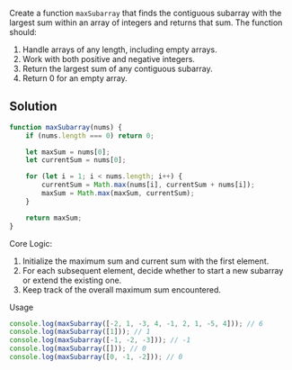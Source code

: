 Create a function `maxSubarray` that finds the contiguous subarray with the largest sum within an array of integers and returns that sum. The function should:
1. Handle arrays of any length, including empty arrays.
2. Work with both positive and negative integers.
3. Return the largest sum of any contiguous subarray.
4. Return 0 for an empty array.

## Solution

```javascript
function maxSubarray(nums) {
    if (nums.length === 0) return 0;

    let maxSum = nums[0];
    let currentSum = nums[0];

    for (let i = 1; i < nums.length; i++) {
        currentSum = Math.max(nums[i], currentSum + nums[i]);
        maxSum = Math.max(maxSum, currentSum);
    }

    return maxSum;
}
```

Core Logic:
1. Initialize the maximum sum and current sum with the first element.
2. For each subsequent element, decide whether to start a new subarray or extend the existing one.
3. Keep track of the overall maximum sum encountered.

Usage

```javascript
console.log(maxSubarray([-2, 1, -3, 4, -1, 2, 1, -5, 4])); // 6
console.log(maxSubarray([1])); // 1
console.log(maxSubarray([-1, -2, -3])); // -1
console.log(maxSubarray([])); // 0
console.log(maxSubarray([0, -1, -2])); // 0
```